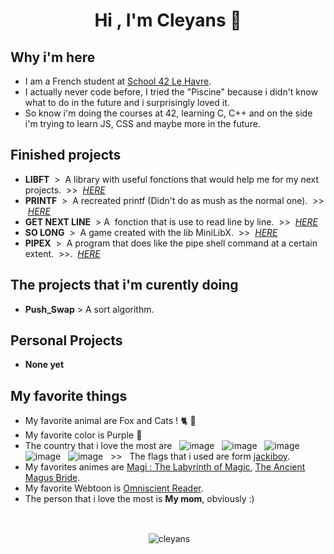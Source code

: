 <h1 align="center">Hi , I'm Cleyans 👋</h1>

<h2 align="left">Why i'm here</h3>

- I am a French student at [School 42 Le Havre](https://www.42lehavre.fr/).
- I actually never code before, I tried the "Piscine" because i didn't know what to do in the future and i surprisingly loved it.
- So know i'm doing the courses at 42, learning C, C++ and on the side i'm trying to learn JS, CSS and maybe more in the future.

<h2 align="left">Finished projects</h2>

- __LIBFT__&nbsp; > &nbsp;A library with useful fonctions that would help me for my next projects.&nbsp; >> &nbsp;_[HERE](https://github.com/Cleyans/Libft)_
- __PRINTF__&nbsp; > &nbsp;A recreated printf (Didn't do as mush as the normal one).&nbsp; >> &nbsp;_[HERE](https://github.com/Cleyans/Printf)_
- __GET NEXT LINE__&nbsp; > A &nbsp;fonction that is use to read line by line.&nbsp; >> &nbsp;_[HERE](https://github.com/Cleyans/GetNextLine)_
- __SO LONG__ &nbsp;> &nbsp;A game created with the lib MiniLibX.&nbsp; >> &nbsp;_[HERE](https://github.com/Cleyans/SoLong)_
- __PIPEX__&nbsp; > &nbsp;A program that does like the pipe shell command at a certain extent.&nbsp; >>.&nbsp; _[HERE](https://github.com/Cleyans/Pipex)_

<h2>The projects that i'm curently doing</h2>

- __Push_Swap__ > A sort algorithm.

<h2>Personal Projects</h2>

- __None yet__

<h2>My favorite things</h2>

- My favorite animal are Fox and Cats ! 🐈 🦊
- My favorite color is Purple 💜
- The country that i love the most are &nbsp; ![image](https://github.com/Cleyans/Cleyans/assets/138831731/4328cb6a-c926-4267-86a2-fc4bb2ed218a) &nbsp; ![image](https://github.com/Cleyans/Cleyans/assets/138831731/a0507243-f1d9-4cc1-959f-02a60d8ae4f6) &nbsp; ![image](https://github.com/Cleyans/Cleyans/assets/138831731/ee4f3ccc-844d-4718-83b0-b86dfeb41831) &nbsp; ![image](https://github.com/Cleyans/Cleyans/assets/138831731/bd171dac-6af5-4faf-8ea4-699e9283afa3) &nbsp; ![image](https://github.com/Cleyans/Cleyans/assets/138831731/6bab0d59-ae5e-4226-a2ed-5745f6033df1) &nbsp; >> &nbsp; The flags that i used are form [jackiboy](https://github.com/jackiboy).
- My favorites animes are [Magi : The Labyrinth of Magic](https://www.nautiljon.com/animes/magi+-+the+labyrinth+of+magic.html), [The Ancient Magus Bride](https://www.nautiljon.com/mangas/the+ancient+magus+bride.html).
- My favorite Webtoon is [Omniscient Reader](https://www.webtoons.com/en/action/omniscient-reader/list?title_no=2154).
- The person that i love the most is **My mom**, obviously :)
<p>
  &nbsp;
</p>
<p align="center">&nbsp;<img align="center" src="https://github-readme-stats.vercel.app/api?username=cleyans&show_icons=true&locale=en" alt="cleyans" /></p>
<p>
&nbsp;
</p>
